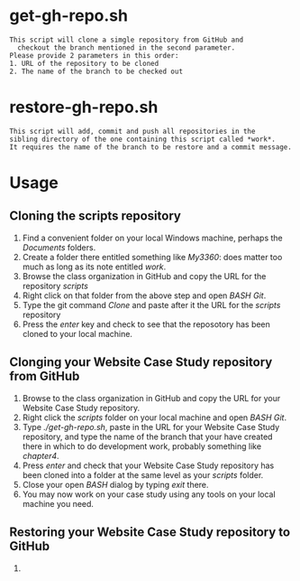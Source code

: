 # get-gh-repo.sh

	This script will clone a simgle repository from GitHub and
	  checkout the branch mentioned in the second parameter.
	Please provide 2 parameters in this order:
	1. URL of the repository to be cloned
	2. The name of the branch to be checked out
	
# restore-gh-repo.sh

    This script will add, commit and push all repositories in the
    sibling directory of the one containing this script called *work*.
    It requires the name of the branch to be restore and a commit message.
    
# Usage
## Cloning the scripts repository
1. Find a convenient folder on your local Windows machine, perhaps the *Documents* folders.
1. Create a folder there entitled something like *My3360*: does matter too much as long as its note entitled *work*.
1. Browse the class organization in GitHub and copy the URL for the repository *scripts*
1. Right click on that folder from the above step and open *BASH Git*.
1. Type the git command *Clone* and paste after it the URL for the *scripts* repository
1. Press the *enter* key and check to see that the reposotory has been cloned to your local machine.
## Clonging your Website Case Study repository from GitHub
1. Browse to the class organization in GitHub and copy the URL for your Website Case Study repository.
1. Right click the *scripts* folder on your local machine and open *BASH Git*.
1. Type *./get-gh-repo.sh*, paste in the URL for your Website Case Study repository, and type the name of the branch that your have 
created there in which to do development work, probably something like *chapter4*.
1. Press *enter* and check that your Website Case Study repository has been cloned into a folder at the same level as 
your *scripts* folder.
1. Close your open *BASH* dialog by typing *exit* there.
1. You may now work on your case study using any tools on your local machine you need.
## Restoring your Website Case Study repository to GitHub
1. 

